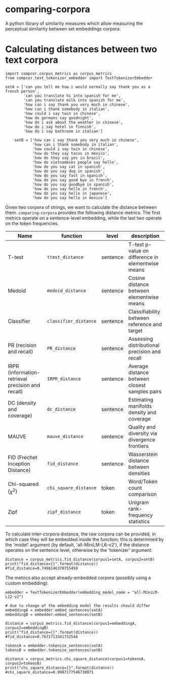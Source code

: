 # comparing-corpora
A python library of similarity measures which allow measuring the perceptual similarity between set embeddings corpora.

# Calculating distances between two text corpora

```
import compcor.corpus_metrics as corpus_metrics
from compcor.text_tokenizer_embedder import TextTokenizerEmbedder

setA = ['can you tell me how i would normally say thank you as a french person',
        'can you translate hi into spanish for me',
        'can you translate milk into spanish for me',
        'how can i say thank you very much in chinese',
        'how can i thank somebody in italian',
        'how could i say twin in chinese',
        'how do germans say goodnight',
        'how do i ask about the weather in chinese',
        'how do i say hotel in finnish',
        'how do i say bathroom in italian']

	setB = ['how can i say thank you very much in chinese',
			'how can i thank somebody in italian',
			'how could i say twin in chinese',
			'how do they say tacos in mexico',
			'how do they say yes in brazil',
			'how do vietnameses people say hello',
			'how do you say cat in spanish',
			'how do you say dog in spanish',
			'how do you say fast in spanish',
			'how do you say good bye in french',
			'how do you say goodbye in spanish',
			'how do you say hello in french',
			'how do you say hello in japanese',
			'how do you say hello in mexico']
```

Given two corpora of strings, we want to calculate the distance between them.
`comparing-corpora` provides the following distance metrics.
The first metrics operate on a sentence-level embedding, while the last two operate on the token frequencies.

|Name|function|level|description|
|---|---|---|---|
|T-test|`ttest_distance`|sentence|T-test p-value on difference in elementwise means|
|Medoid|`medoid_distance`|sentence|Cosine distance between elementwise means|
|Classifier|`classifier_distance`|sentence|Classifiability between reference and target|
|PR (recision and recall)|`PR_distance`|sentence|Assessing distributional precision and recall|
|IRPR (information-retrieval precision and recall)|`IRPR_distance`|sentence|Average distance between closest samples pairs|
|DC (density and coverage)|`dc_distance`|sentence|Estimating manifolds density and coverage|
|MAUVE|`mauve_distance`|sentence|Quality and diversity via divergence frontiers|
|FID (Frechet Inception Distance)|`fid_distance`|sentence|Wasserstein distance between densities|
|Chi-squared ($\chi^2$)|`chi_square_distance`|token|Word/Token count comparison|
|Zipf|`zipf_distance`|token|Unigram rank-frequency statistics|

To calculate inter-corpora distance, the raw corpora can be provided, in which case they will be embedded inside the function; this is determined by the 'model' argument (by default, 'all-MiniLM-L6-v2'), if the distance operates on the sentence level, otherwise by the 'tokenizer' argument.
```
distance = corpus_metrics.fid_distance(corpus1=setA, corpus2=setB)
print("fid_distance={}".format(distance))
#fid_distance=0.7498146370755459
```

The metrics also accept already-embedded corpora (possibly using a custom embedding):
```
embedder = TextTokenizerEmbedder(embedding_model_name = "all-MiniLM-L12-v2")

# due to change of the embedding model the results should differ
embeddingA = embedder.embed_sentences(setA)
embeddingB = embedder.embed_sentences(setB)

distance = corpus_metrics.fid_distance(corpus1=embeddingA, corpus2=embeddingB)
print("fid_distance={}".format(distance))
#fid_distance=0.7671713341732544

tokensA = embedder.tokenize_sentences(setA)
tokensB = embedder.tokenize_sentences(setB)

distance = corpus_metrics.chi_square_distance(corpus1=tokensA, corpus2=tokensB)
print("chi_square_distance={}".format(distance))
#chi_square_distance=0.9987177546738071
```
